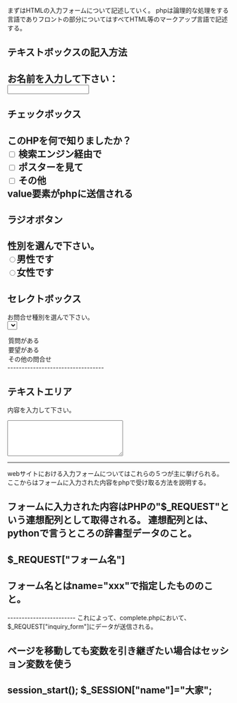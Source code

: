 まずはHTMLの入力フォームについて記述していく。
phpは論理的な処理をする言語でありフロントの部分についてはすべてHTML等のマークアップ言語で記述する。


テキストボックスの記入方法
---------------------------------
お名前を入力して下さい：<br>
<input type="text" name="simei">
---------------------------------

チェックボックス
---------------------------------
このHPを何で知りましたか？<br>
<input type="checkbox" name="check1" value="検索エンジン"  /> 検索エンジン経由で<br>
<input type="checkbox" name="check2" value="ポスター"  /> ポスターを見て<br>
<input type="checkbox" name="check3" value="その他"  /> その他<br>
value要素がphpに送信される
---------------------------------

ラジオボタン
---------------------------------
性別を選んで下さい。<br>
<input type="radio" name="gender" value="男性">男性です<br>
<input type="radio" name="gender" value="女性">女性です<br>
---------------------------------

セレクトボックス
---------------------------------
お問合せ種別を選んで下さい。<br>
<select name="type">
<option value="ご質問">質問がある</option>
<option value="ご要望">要望がある</option>
<option value="その他">その他の問合せ</option>
</select>
----------------------------------

テキストエリア
----------------------------------
内容を入力して下さい。<br>
<textarea name="contents" rows="5" cols="30"></textarea>
----------------------------------

webサイトにおける入力フォームについてはこれらの５つが主に挙げられる。
ここからはフォームに入力された内容をphpで受け取る方法を説明する。

フォームに入力された内容はPHPの"$_REQUEST"という連想配列として取得される。
連想配列とは、pythonで言うところの辞書型データのこと。
------------------------
$_REQUEST["フォーム名"]
------------------------
フォーム名とはname="xxx"で指定したもののこと。
------------------------
<form name="inquiry_form" action="complete.php" method="POST or GET">
------------------------
これによって、complete.phpにおいて、$_REQUEST["inquiry_form"]にデータが送信される。


ページを移動しても変数を引き継ぎたい場合はセッション変数を使う
-------------------------------------
session_start();
$_SESSION["name"]="大家";
-------------------------------------

